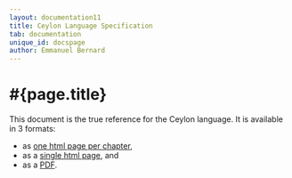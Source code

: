 ```yaml
---
layout: documentation11
title: Ceylon Language Specification 
tab: documentation
unique_id: docspage
author: Emmanuel Bernard
---
```


# #{page.title}

This document is the true reference for the Ceylon language.
It is available in 3 formats:

- as [one html page per chapter](html/),
- as a [single html page](html_single), and
- as a [PDF](pdf/ceylon-language-specification.pdf).